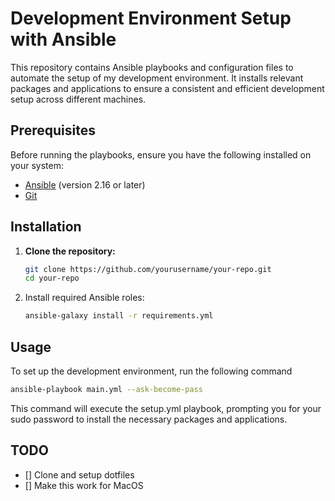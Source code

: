 # Development Environment Setup with Ansible

This repository contains Ansible playbooks and configuration files to automate the setup of my development environment. It installs relevant packages and applications to ensure a consistent and efficient development setup across different machines.

## Prerequisites

Before running the playbooks, ensure you have the following installed on your system:

- [Ansible](https://docs.ansible.com/ansible/latest/installation_guide/intro_installation.html) (version 2.16 or later)
- [Git](https://git-scm.com/book/en/v2/Getting-Started-Installing-Git)

## Installation

1. **Clone the repository:**

   ```sh
   git clone https://github.com/yourusername/your-repo.git
   cd your-repo
   ```

2. Install required Ansible roles:

    ```sh
    ansible-galaxy install -r requirements.yml
    ```

## Usage

To set up the development environment, run the following command

```sh
ansible-playbook main.yml --ask-become-pass
```

This command will execute the setup.yml playbook, prompting you for your sudo password to install the necessary packages and applications.

## TODO
- [] Clone and setup dotfiles
- [] Make this work for MacOS
